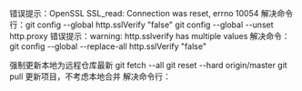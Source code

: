 错误提示：OpenSSL SSL_read: Connection was reset, errno 10054
        解决命令行：git config --global http.sslVerify "false"
                  git config --global --unset http.proxy
错误提示：warning: http.sslverify has multiple values
        解决命令：git config --global --replace-all  http.sslVerify "false"

强制更新本地为远程仓库最新
git fetch --all
git reset --hard origin/master
git pull
更新项目，不考虑本地合并
解决命令行：

